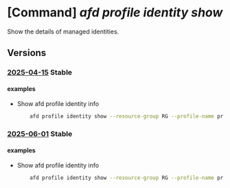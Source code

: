 # [Command] _afd profile identity show_

Show the details of managed identities.

## Versions

### [2025-04-15](/Resources/mgmt-plane/L3N1YnNjcmlwdGlvbnMve30vcmVzb3VyY2Vncm91cHMve30vcHJvdmlkZXJzL21pY3Jvc29mdC5jZG4vcHJvZmlsZXMve30=/2025-04-15.xml) **Stable**

<!-- mgmt-plane /subscriptions/{}/resourcegroups/{}/providers/microsoft.cdn/profiles/{} 2025-04-15 identity -->

#### examples

- Show afd profile identity info
    ```bash
        afd profile identity show --resource-group RG --profile-name profile1
    ```

### [2025-06-01](/Resources/mgmt-plane/L3N1YnNjcmlwdGlvbnMve30vcmVzb3VyY2Vncm91cHMve30vcHJvdmlkZXJzL21pY3Jvc29mdC5jZG4vcHJvZmlsZXMve30=/2025-06-01.xml) **Stable**

<!-- mgmt-plane /subscriptions/{}/resourcegroups/{}/providers/microsoft.cdn/profiles/{} 2025-06-01 identity -->

#### examples

- Show afd profile identity info
    ```bash
        afd profile identity show --resource-group RG --profile-name profile1
    ```
